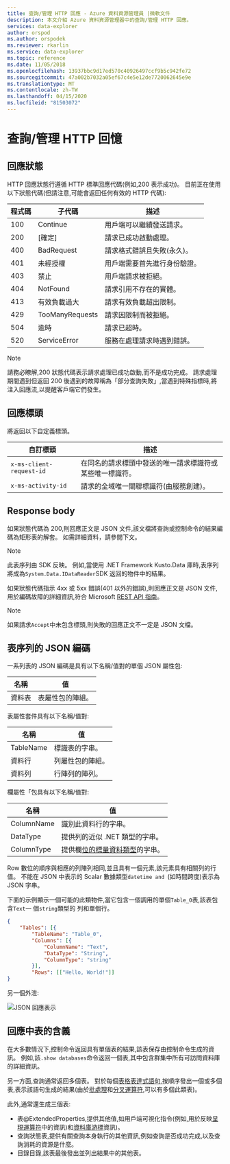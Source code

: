 ```yaml
---
title: 查詢/管理 HTTP 回應 - Azure 資料資源管理員 |微軟文件
description: 本文介紹 Azure 資料資源管理器中的查詢/管理 HTTP 回應。
services: data-explorer
author: orspod
ms.author: orspodek
ms.reviewer: rkarlin
ms.service: data-explorer
ms.topic: reference
ms.date: 11/05/2018
ms.openlocfilehash: 13937bbc9d17ed570c40926497ccf9b5c942fe72
ms.sourcegitcommit: 47a002b7032a05ef67c4e5e12de7720062645e9e
ms.translationtype: MT
ms.contentlocale: zh-TW
ms.lasthandoff: 04/15/2020
ms.locfileid: "81503072"
---
```

# <a name="querymanagement-http-response"></a>查詢/管理 HTTP 回憶

## <a name="response-status"></a>回應狀態

HTTP 回應狀態行遵循 HTTP 標準回應代碼(例如,200 表示成功)。 目前正在使用以下狀態代碼(但請注意,可能會返回任何有效的 HTTP 代碼):

|程式碼|子代碼       |描述                                    |
|----|---------------|-----------------------------------------------|
|100 |Continue       |用戶端可以繼續發送請求。       |
|200 |[確定]             |請求已成功啟動處理。       |
|400 |BadRequest     |請求格式錯誤且失敗(永久)。|
|401 |未經授權   |用戶端需要首先進行身份驗證。            |
|403 |禁止      |用戶端請求被拒絕。                      |
|404 |NotFound       |請求引用不存在的實體。      |
|413 |有效負載過大|請求有效負載超出限制。               |
|429 |TooManyRequests|請求因限制而被拒絕。     |
|504 |逾時        |請求已超時。                         |
|520 |ServiceError   |服務在處理請求時遇到錯誤。|

> [!NOTE]
> 請務必瞭解,200 狀態代碼表示請求處理已成功啟動,而不是成功完成。 請求處理期間遇到但返回 200 後遇到的故障稱為「部分查詢失敗」,當遇到特殊指標時,將注入回應流,以提醒客戶端它們發生。

## <a name="response-headers"></a>回應標頭

將返回以下自定義標頭。

|自訂標頭           |描述                                                                                               |
|------------------------|----------------------------------------------------------------------------------------------------------|
|`x-ms-client-request-id`|在同名的請求標頭中發送的唯一請求標識符或某些唯一標識符。     |
|`x-ms-activity-id`      |請求的全域唯一關聯標識符(由服務創建)。                        |

## <a name="response-body"></a>Response body

如果狀態代碼為 200,則回應正文是 JSON 文件,該文檔將查詢或控制命令的結果編碼為矩形表的解套。
如需詳細資料，請參閱下文。

> [!NOTE]
> 此表序列由 SDK 反映。 例如,當使用 .NET Framework Kusto.Data 庫時,表序列將成為`System.Data.IDataReader`SDK 返回的物件中的結果。

如果狀態代碼指示 4xx 或 5xx 錯誤(401 以外的錯誤),則回應正文是 JSON 文件,用於編碼故障的詳細資訊,符合 Microsoft [REST API 指南](https://github.com/microsoft/api-guidelines)。

> [!NOTE]
> 如果請求`Accept`中未包含標頭,則失敗的回應正文不一定是 JSON 文檔。

## <a name="json-encoding-of-a-sequence-of-tables"></a>表序列的 JSON 編碼

一系列表的 JSON 編碼是具有以下名稱/值對的單個 JSON 屬性包:

|名稱  |值                              |
|------|-----------------------------------|
|資料表|表屬性包的陣組。|

表屬性套件具有以下名稱/值對:

|名稱     |值                               |
|---------|------------------------------------|
|TableName|標識表的字串。 |
|資料行  |列屬性包的陣組。|
|資料列     |行陣列的陣列。          |

欄屬性「包具有以下名稱/值對:

|名稱      |值                                                          |
|----------|---------------------------------------------------------------|
|ColumnName|識別此資料行的字串。                           |
|DataType  |提供列的近似 .NET 類型的字串。|
|ColumnType|提供欄[位的標量資料類型](../../query/scalar-data-types/index.md)的字串。|

Row 數位的順序與相應的列陣列相同,並且具有一個元素,該元素具有相關列的行值。
不能在 JSON 中表示的 Scalar 數據類型`datetime
and `(如時間跨度)表示為 JSON 字串。

下面的示例顯示一個可能的此類物件,當它包含一個調用的單個`Table_0`表,該表包含`Text`一 個`string`類型的 列和單個行。

```json
{
    "Tables": [{
        "TableName": "Table_0",
        "Columns": [{
            "ColumnName": "Text",
            "DataType": "String",
            "ColumnType": "string"
        }],
        "Rows": [["Hello, World!"]]
}
```

另一個外泄:

![JSON 回應表示](../images/rest-json-representation.png "休息-json 表示")

## <a name="the-meaning-of-tables-in-the-response"></a>回應中表的含義

在大多數情況下,控制命令返回具有單個表的結果,該表保存由控制命令生成的資訊。 例如,該`.show databases`命令返回一個表,其中包含群集中所有可訪問資料庫的詳細資訊。

另一方面,查詢通常返回多個表。 對於每個[表格表達式語句](../../query/tabularexpressionstatements.md),按順序發出一個或多個表,表示該語句生成的結果(由於[批處理](../../query/batches.md)和[分叉運算符](../../query/forkoperator.md),可以有多個此類表)。

此外,通常還生成三個表:

* 表@ExtendedProperties,提供其他值,如用戶端可視化指令(例如,用於反映[呈現運算符](../../query/renderoperator.md)中的資訊)和[資料庫游標](../../management/databasecursor.md)資訊)。
* 查詢狀態表,提供有關查詢本身執行的其他資訊,例如查詢是否成功完成,以及查詢消耗的資源是什麼。
* 目錄目錄,該表最後發出並列出結果中的其他表。

